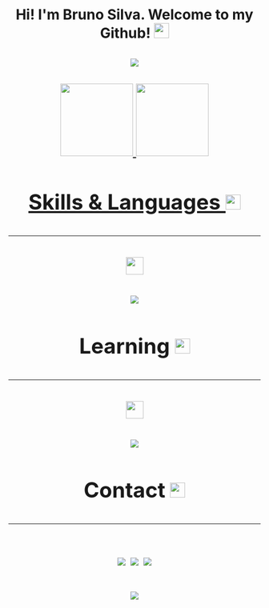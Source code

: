 
<h1 align="center"> Hi! I'm Bruno Silva. Welcome to my Github! <img width="30" src="https://user-images.githubusercontent.com/74038190/235223599-0eadbd7c-c916-4f24-af9d-9242730e6172.gif" </h1>
<br>
<br> 
<img src= "https://user-images.githubusercontent.com/74038190/229223156-0cbdaba9-3128-4d8e-8719-b6b4cf741b67.gif"/>
<br>
<br>
  
<div>
  <a href="https://github.com/BrunoSDMDev">
    <img height="145em" src="https://github-readme-stats.vercel.app/api?username=BrunoSDMDev&show_icons=true&theme=nightowl&include_all_commits"/>
    <img height="145em" src="https://github-readme-stats.vercel.app/api/top-langs/?username=BrunoSDMDev&layout=compact&theme=nightowl"/>
</div>


<h2 align="center">Skills & Languages <img width="30" src= "https://slackmojis.com/emojis/40714-computer/download"</h2>
<hr>


<p align="center">
  <a href="https://skillicons.dev">
    <img height="35" 
      src="https://skillicons.dev/icons?i=git,java,css,html,python,github" />
  </a>
</p>
<img src= "https://user-images.githubusercontent.com/74038190/212284100-561aa473-3905-4a80-b561-0d28506553ee.gif">

<h2 align="center">Learning <img width="30" src= "https://slackmojis.com/emojis/14740-pc_computer/download"</h2>
  <br>
  <hr>
  
<p align="center">
  <a href="https://skillicons.dev">
    <img height="35" 
      src="https://skillicons.dev/icons?i=spring,aws,vscode,js,mysql,linux" />
  </a>
</p>
  <img src= "https://user-images.githubusercontent.com/74038190/212284100-561aa473-3905-4a80-b561-0d28506553ee.gif">

<h2 align="center">Contact <img width="30" src= "https://slackmojis.com/emojis/22296-smartphone/download"</h2>
<hr>
<div> 
  
  <a href="https://instagram.com/bruno.sdm02" target="_blank"><img src="https://img.shields.io/badge/-Instagram-%23E4405F?style=for-the-badge&logo=instagram&logoColor=white" target="_blank"></a>
  <a href = "mailto:fawnsteak@gmail.com"><img src="https://img.shields.io/badge/-Gmail-%23333?style=for-the-badge&logo=gmail&logoColor=white" target="_blank"></a>
  <a href="https://www.linkedin.com/in/bruno-silva-466280279/" target="_blank"><img src="https://img.shields.io/badge/-LinkedIn-%230077B5?style=for-the-badge&logo=linkedin&logoColor=white" target="_blank"></a> 
</div>

  <img src= "https://user-images.githubusercontent.com/74038190/212284100-561aa473-3905-4a80-b561-0d28506553ee.gif">
